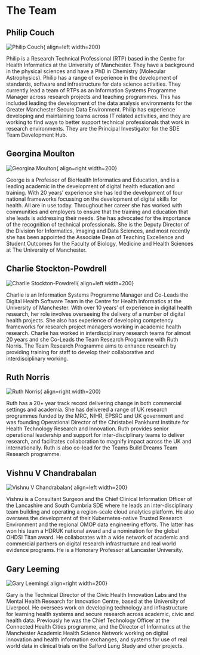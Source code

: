 # The Team

## Philip Couch

![Philip Couch](./assets/img/pc.jpg){ align=left width=200}

Philip is a Research Technical Professional (RTP) based in the Centre for Health Informatics at the University of Manchester. They have a background in the physical sciences and have a PhD in Chemistry (Molecular Astrophysics). Philip has a range of experience in the development of standards, software and infrastructure for data science activities. They currently lead a team of RTPs as an Information Systems Programme Manager across research projects and teaching programmes. This has included leading the development of the data analysis environments for the Greater Manchester Secure Data Environment. Philip has experience developing and maintaining teams across IT related activities, and they are working to find ways to better support technical professionals that work in research environments. They are the Principal Investigator for the SDE Team Development Hub.

## Georgina Moulton

![Georgina Moulton](./assets/img/gm.jpg){ align=right width=200}

George is a Professor of BioHealth Informatics and Education, and is a leading academic in the development of digital health education and training. With 20 years’ experience she has led the development of four national frameworks focussing on the development of digital skills for health. All are in use today.  Throughout her career she has worked with communities and employers to ensure that the training and education that she leads is addressing their needs.  She has advocated for the importance of the recognition of technical professionals. She is the Deputy Director of the Division for Informatics, Imaging and Data Sciences, and most recently she has been appointed the Associate Dean of Teaching Excellence and Student Outcomes for the Faculty of Biology, Medicine and Health Sciences at The University of Manchester.

## Charlie Stockton-Powdrell

![Charlie Stockton-Powdrell](./assets/img/csp.jpg){ align=left width=200}

Charlie is an Information Systems Programme Manager and Co-Leads the Digital Health Software Team in the Centre for Health Informatics at the University of Manchester.  With over 10 years’ of experience in digital health research, her role involves overseeing the delivery of a number of digital health projects.  She also has experience of developing competency frameworks for research project managers working in academic health research. Charlie has worked in interdisciplinary research teams for almost 20 years and she Co-Leads the Team Research Programme with Ruth Norris. The Team Research Programme aims to enhance research by providing training for staff to develop their collaborative and interdisciplinary working.

## Ruth Norris

![Ruth Norris](./assets/img/rn.png){ align=right width=200}

Ruth has a 20+ year track record delivering change in both commercial settings and academia. She has delivered a range of UK research programmes funded by the MRC, NIHR, EPSRC and UK government and was founding Operational Director of the Christabel Pankhurst Institute for Health Technology Research and Innovation. Ruth provides senior operational leadership and support for inter-disciplinary teams to deliver research, and facilitates collaboration to magnify impact across the UK and internationally. Ruth is also co-lead for the Teams Build Dreams Team Research programme.

## Vishnu V Chandrabalan

![Vishnu V Chandrabalan](./assets/img/vc.jpg){ align=left width=200}

Vishnu is a Consultant Surgeon and the Chief Clinical Information Officer of the Lancashire and South Cumbria SDE where he leads an inter-disciplinary team building and operating a region-scale cloud analytics platform. He also oversees the development of their Kubernetes-native Trusted Research Environment and the regional OMOP data engineering efforts. The latter has won his team a HDRUK national award and a nomination for the global OHDSI Titan award. He collaborates with a wide network of academic and commercial partners on digital research infrastructure and real world evidence programs. He is a Honorary Professor at Lancaster University.

## Gary Leeming

![Gary Leeming](./assets/img/gl.jpg){ align=right width=200}

Gary is the Technical Director of the Civic Health Innovation Labs and the Mental Health Research for Innovation Centre, based at the University of Liverpool. He oversees work on developing technology and infrastructure for learning health systems and secure research across academic, civic and health data. Previously he was the Chief Technology Officer at the Connected Health Cities programme, and the Director of Informatics at the Manchester Academic Health Science Network working on digital innovation and health information exchanges, and systems for use of real world data in clinical trials on the Salford Lung Study and other projects.
